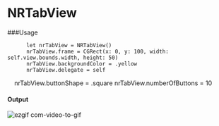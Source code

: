 # NRTabView




###Usage


          let nrTabView = NRTabView()
          nrTabView.frame = CGRect(x: 0, y: 100, width: self.view.bounds.width, height: 50)
          nrTabView.backgroundColor = .yellow
          nrTabView.delegate = self
          nrTabView.buttonShape = .square
          nrTabView.numberOfButtons = 10 



#### Output

![ezgif com-video-to-gif](https://user-images.githubusercontent.com/28722125/32489228-5e78432a-c3d7-11e7-83d9-6524472ef8ec.gif)

